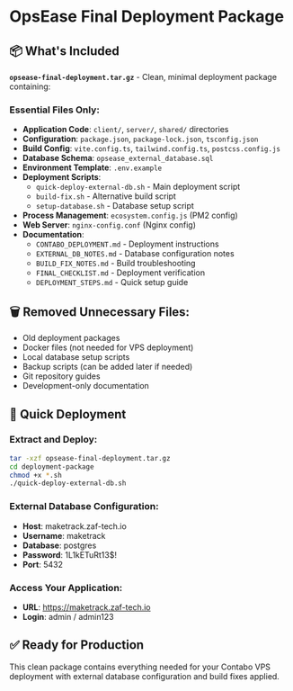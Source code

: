 # OpsEase Final Deployment Package

## 📦 What's Included

**`opsease-final-deployment.tar.gz`** - Clean, minimal deployment package containing:

### Essential Files Only:
- **Application Code**: `client/`, `server/`, `shared/` directories
- **Configuration**: `package.json`, `package-lock.json`, `tsconfig.json`
- **Build Config**: `vite.config.ts`, `tailwind.config.ts`, `postcss.config.js`
- **Database Schema**: `opsease_external_database.sql` 
- **Environment Template**: `.env.example`
- **Deployment Scripts**: 
  - `quick-deploy-external-db.sh` - Main deployment script
  - `build-fix.sh` - Alternative build script
  - `setup-database.sh` - Database setup script
- **Process Management**: `ecosystem.config.js` (PM2 config)
- **Web Server**: `nginx-config.conf` (Nginx config)
- **Documentation**: 
  - `CONTABO_DEPLOYMENT.md` - Deployment instructions
  - `EXTERNAL_DB_NOTES.md` - Database configuration notes
  - `BUILD_FIX_NOTES.md` - Build troubleshooting
  - `FINAL_CHECKLIST.md` - Deployment verification
  - `DEPLOYMENT_STEPS.md` - Quick setup guide

## 🗑️ Removed Unnecessary Files:
- Old deployment packages
- Docker files (not needed for VPS deployment)
- Local database setup scripts
- Backup scripts (can be added later if needed)
- Git repository guides
- Development-only documentation

## 🚀 Quick Deployment

### Extract and Deploy:
```bash
tar -xzf opsease-final-deployment.tar.gz
cd deployment-package
chmod +x *.sh
./quick-deploy-external-db.sh
```

### External Database Configuration:
- **Host**: maketrack.zaf-tech.io
- **Username**: maketrack
- **Database**: postgres
- **Password**: 1L1kETuRt13$!
- **Port**: 5432

### Access Your Application:
- **URL**: https://maketrack.zaf-tech.io
- **Login**: admin / admin123

## ✅ Ready for Production

This clean package contains everything needed for your Contabo VPS deployment with external database configuration and build fixes applied.